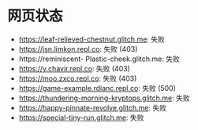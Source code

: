 # 网页状态
- https://leaf-relieved-chestnut.glitch.me: 失败
- https://jsn.limkon.repl.co: 失败 (403)
- https://reminiscent- Plastic-cheek.glitch.me: 失败
- https://v.chavir.repl.co: 失败 (403)
- https://moo.zxco.repl.co: 失败 (403)
- https://game-example.rdianc.repl.co: 失败 (500)
- https://thundering-morning-kryptops.glitch.me: 失败
- https://happy-pinnate-revolve.glitch.me: 失败
- https://special-tiny-run.glitch.me: 失败
